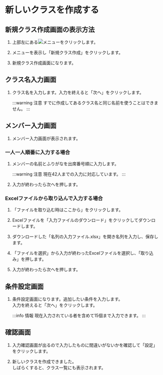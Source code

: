 # 新しいクラスを作成する

## 新規クラス作成画面の表示方法

1. 上部左にある![メニュー](/menu.svg "メニュー")をクリックします。  
    <ZoomImg src="/page21.png" width="500" />

1. メニューを表示し「新規クラス作成」をクリックします。
    <ZoomImg src="/page23.png" width="500" />

1. 新規クラス作成画面になります。
    <ZoomImg src="/page11.png" width="500" />

## クラス名入力画面

1.  クラス名を入力します。入力を終えると「次へ」をクリックします。  
    <ZoomImg src="/page11.png" width="500" />

    :::warning 注意
    すでに作成してあるクラス名と同じ名前を使うことはできません。
    :::

## メンバー入力画面

1. メンバー入力画面が表示されます。

    <ZoomImg src="/page24.png" width="500" />

### 一人一人順番に入力する場合

1. メンバーの名前とふりがなを出席番号順に入力します。  
    <ZoomImg src="/page24.png" width="500" />

    :::warning 注意
    現在42人までの入力に対応しています。
    :::
1. 入力が終わったら次ヘを押します。

### Excelファイルから取り込んで入力する場合

1. 「ファイルを取り込む時はここから」をクリックします。  
    <ZoomImg src="/page12.png" width="500" />

1. Excelファイルを「入力ファイルのダウンロード」をクリックしてダウンロードします。
    <ZoomImg src="/page25.png" width="500" />

1. ダウンロードした「名列の入力ファイル.xlsx」を開き名列を入力し、保存します。
    <ZoomImg src="/page26.png" width="500" />

1. 「ファイルを選択」から入力が終わったExcelファイルを選択し、「取り込み」を押します。  
    <ZoomImg src="/page13.png" width="500" />

1. 入力が終わったら次ヘを押します。

## 条件設定画面

1. 条件設定画面になります。追加したい条件を入力します。   
入力を終えると「次へ」をクリックします。 
    <ZoomImg src="/page14.png" width="500" />

    :::info 情報
    現在入力されている者を含めて15個まで入力できます。
    :::

## 確認画面

1. 入力確認画面が出るので入力したものに間違いがないかを確認して「設定」をクリックします。  
    <ZoomImg src="/page15.png" width="500" />

1. 新しいクラスを作成できました。  
しばらくすると、クラス一覧にも表示されます。
    <ZoomImg src="/page27.png" width="500" />
